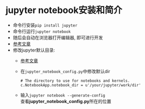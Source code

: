 jupyter notebook安装和简介
=  

* 命令行安装`pip install jupyter`  
* 命令行运行`jupyter notebook`  
* 随后会自动在浏览器打开编辑器, 即可进行开发  
* [参考文章](http://blog.csdn.net/lee_j_r/article/details/52791228)  
* 修改jupyter默认目录:  
  * [参考文章](http://blog.csdn.net/tina_ttl/article/details/51031113)  
  * 在`jupyter_notebook_config.py`中修改默认dir  

        # The directory to use for notebooks and kernels.  
        c.NotebookApp.notebook_dir = u'/your/jupyter/work/dir'  

  * 输入`jupyter notebook --generate-config`  
    查看**jupyter_notebook_config.py**所在的位置